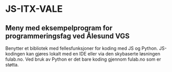 # JS-ITX-VALE
 
## Meny med eksempelprogram for programmeringsfag ved Ålesund VGS

Benytter et bibliotek med fellesfunksjoner for koding med JS og Python. JS-kodingen kan gjøres lokalt med en IDE eller via den skybaserte løsningen fulab.no. Ved bruk av Python er det bare koding gjennom fulab.no som er støtta.
